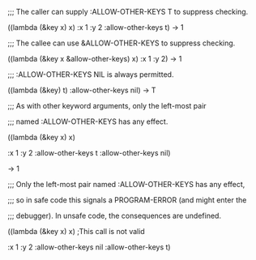  



;;; The caller can supply :ALLOW-OTHER-KEYS T to suppress checking. 



((lambda (&amp;key x) x) :x 1 :y 2 :allow-other-keys t) → 1 



;;; The callee can use &amp;ALLOW-OTHER-KEYS to suppress checking. 



((lambda (&amp;key x &amp;allow-other-keys) x) :x 1 :y 2) → 1 



;;; :ALLOW-OTHER-KEYS NIL is always permitted. 



((lambda (&amp;key) t) :allow-other-keys nil) → T 



;;; As with other keyword arguments, only the left-most pair 



;;; named :ALLOW-OTHER-KEYS has any effect. 



((lambda (&amp;key x) x) 



:x 1 :y 2 :allow-other-keys t :allow-other-keys nil) 



→ 1 



;;; Only the left-most pair named :ALLOW-OTHER-KEYS has any effect, 



;;; so in safe code this signals a PROGRAM-ERROR (and might enter the 



;;; debugger). In unsafe code, the consequences are undefined. 



((lambda (&amp;key x) x) ;This call is not valid 



:x 1 :y 2 :allow-other-keys nil :allow-other-keys t) 




